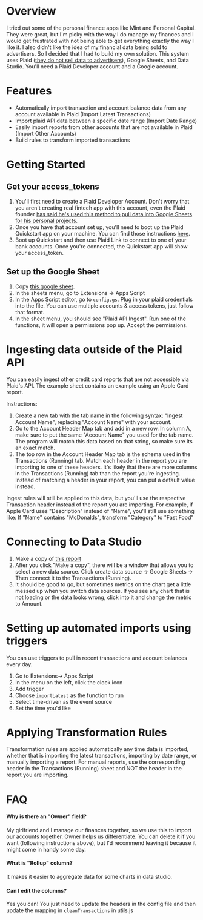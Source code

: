 # Overview

I tried out some of the personal finance apps like Mint and Personal Capital. They were great, but I'm picky with the way I do manage my finances and I would get frustrated with not being able to get everything exactly the way I like it. I also didn't like the idea of my financial data being sold to advertisers. So I decided that I had to build my own solution. This system uses Plaid ([they do not sell data to advertisers](https://news.ycombinator.com/item?id=18655417)), Google Sheets, and Data Studio. You'll need a Plaid Developer account and a Google account.

# Features

- Automatically import transaction and account balance data from any account available in Plaid (Import Latest Transactions)
- Import plaid API data between a specific date range (Import Date Range)
- Easily import reports from other accounts that are not available in Plaid (Import Other Accounts)
- Build rules to transform imported transactions

# Getting Started

## Get your access_tokens

1. You'll first need to create a Plaid Developer Account. Don't worry that you aren't creating real fintech app with this account, even the Plaid founder [has said he's used this method to pull data into Google Sheets for his personal projects](https://stackoverflow.com/questions/49868037/integrating-plaid-and-google-apps-script).
2. Once you have that account set up, you'll need to boot up the Plaid Quickstart app on your machine. You can find those instructions [here](https://plaid.com/docs/quickstart/).
3. Boot up Quickstart and then use Plaid Link to connect to one of your bank accounts. Once you're connected, the Quickstart app will show your access_token.

## Set up the Google Sheet

1. Copy [this google sheet](https://docs.google.com/spreadsheets/d/1d60g7UmSDV08VCtZAY5csPhTiRg6J1AdVuNEFb3993g/edit#gid=340231135).
2. In the sheets menu, go to Extensions -> Apps Script
3. In the Apps Script editor, go to `config.gs`. Plug in your plaid credentials into the file. You can use multiple accounts & access tokens, just follow that format.
4. In the sheet menu, you should see "Plaid API Ingest". Run one of the functions, it will open a permissions pop up. Accept the permissions.

# Ingesting data outside of the Plaid API

You can easily ingest other credit card reports that are not accessible via Plaid's API. The example sheet contains an example using an Apple Card report.

Instructions:

1. Create a new tab with the tab name in the following syntax: "Ingest Account Name", replacing "Account Name" with your account.
2. Go to the Account Header Map tab and add in a new row. In column A, make sure to put the same "Account Name" you used for the tab name. The program will match this data based on that string, so make sure its an exact match.
3. The top row in the Account Header Map tab is the schema used in the Transactions (Running) tab. Match each header in the report you are importing to one of these headers. It's likely that there are more columns in the Transactions (Running) tab than the report you're ingesting. Instead of matching a header in your report, you can put a default value instead.

Ingest rules will still be applied to this data, but you'll use the respective Transaction header instead of the report you are importing. For example, if Apple Card uses "Description" instead of "Name", you'll still use something like: If "Name" contains "McDonalds", transform "Category" to "Fast Food"

# Connecting to Data Studio

1. Make a copy of [this report](https://datastudio.google.com/reporting/cb8b8470-309f-47ef-8157-ff331d0323f6)
2. After you click "Make a copy", there will be a window that allows you to select a new data source. Click create data source -> Google Sheets -> Then connect it to the Transactions (Running).
3. It should be good to go, but sometimes metrics on the chart get a little messed up when you switch data sources. If you see any chart that is not loading or the data looks wrong, click into it and change the metric to Amount.

# Setting up automated imports using triggers

You can use triggers to pull in recent transactions and account balances every day.

1. Go to Extensions-> Apps Script
2. In the menu on the left, click the clock icon
3. Add trigger
4. Choose `importLatest` as the function to run
5. Select time-driven as the event source
6. Set the time you'd like

# Applying Transformation Rules

Transformation rules are applied automatically any time data is imported, whether that is importing the latest transactions, importing by date range, or manually importing a report. For manual reports, use the corresponding header in the Transactions (Running) sheet and NOT the header in the report you are importing.

# FAQ

#### Why is there an "Owner" field?

My girlfriend and I manage our finances together, so we use this to import our accounts together. Owner helps us differentiate. You can delete it if you want (following instructions above), but I'd recommend leaving it because it might come in handy some day.

#### What is "Rollup" column?

It makes it easier to aggregate data for some charts in data studio.

#### Can I edit the columns?

Yes you can! You just need to update the headers in the config file and then update the mapping in `cleanTransactions` in utils.js
